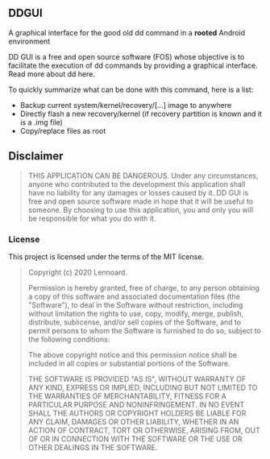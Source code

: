 ## DDGUI
A graphical interface for the good old dd command in a **rooted** Android environment

DD GUI is a free and open source software (FOS) whose objective is to facilitate the execution of dd commands by providing a graphical interface. Read more about dd here.

To quickly summarize what can be done with this command, here is a list:
- Backup current system/kernel/recovery/[...] image to anywhere
- Directly flash a new recovery/kernel (if recovery partition is known and it is a .img file)
- Copy/replace files as root

## Disclaimer
>THIS APPLICATION CAN BE DANGEROUS. Under any circumstances, anyone who contributed to the development this application shall have no liability for any damages or losses caused by it.
DD GUI is free and open source software made in hope that it will be useful to someone. By choosing to use this application, you and only you will be responsible for what you do with it.

### License
This project is licensed under the terms of the MIT license.

> Copyright (c) 2020 Lennoard.
>
> Permission is hereby granted, free of charge, to any person obtaining a copy of this software and associated documentation files (the "Software"), to deal in the Software without restriction, including without limitation the rights to use, copy, modify, merge, publish, distribute, sublicense, and/or sell copies of the Software, and to permit persons to whom the Software is furnished to do so, subject to the following conditions:
>
> The above copyright notice and this permission notice shall be included in all copies or substantial portions of the Software.
>
> THE SOFTWARE IS PROVIDED "AS IS", WITHOUT WARRANTY OF ANY KIND, EXPRESS OR IMPLIED, INCLUDING BUT NOT LIMITED TO THE WARRANTIES OF MERCHANTABILITY, FITNESS FOR A PARTICULAR PURPOSE AND NONINFRINGEMENT. IN NO EVENT SHALL THE AUTHORS OR COPYRIGHT HOLDERS BE LIABLE FOR ANY CLAIM, DAMAGES OR OTHER LIABILITY, WHETHER IN AN ACTION OF CONTRACT, TORT OR OTHERWISE, ARISING FROM, OUT OF OR IN CONNECTION WITH THE SOFTWARE OR THE USE OR OTHER DEALINGS IN THE SOFTWARE.

